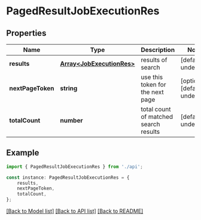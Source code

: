 # PagedResultJobExecutionRes


## Properties

Name | Type | Description | Notes
------------ | ------------- | ------------- | -------------
**results** | [**Array&lt;JobExecutionRes&gt;**](JobExecutionRes.md) | results of search | [default to undefined]
**nextPageToken** | **string** | use this token for the next page | [optional] [default to undefined]
**totalCount** | **number** | total count of matched search results | [default to undefined]

## Example

```typescript
import { PagedResultJobExecutionRes } from './api';

const instance: PagedResultJobExecutionRes = {
    results,
    nextPageToken,
    totalCount,
};
```

[[Back to Model list]](../README.md#documentation-for-models) [[Back to API list]](../README.md#documentation-for-api-endpoints) [[Back to README]](../README.md)
